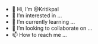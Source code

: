 - 👋 Hi, I’m @Kritikpal
- 👀 I’m interested in ...
- 🌱 I’m currently learning ...
- 💞️ I’m looking to collaborate on ...
- 📫 How to reach me ...

<!---
Kritikpal/Kritikpal is a ✨ special ✨ repository because its `README.md` (this file) appears on your GitHub profile.
You can click the Preview link to take a look at your changes.
--->
